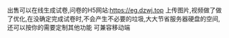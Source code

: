 出售可以在线生成试卷,问卷的H5网站:https://eg.dzwj.top   上传图片,视频做了做了优化,在没确定完成试卷时,不会产生不必要的垃圾,大大节省服务器硬盘的空间,还可以按你的需要定制其他功能
可兼容移动端
